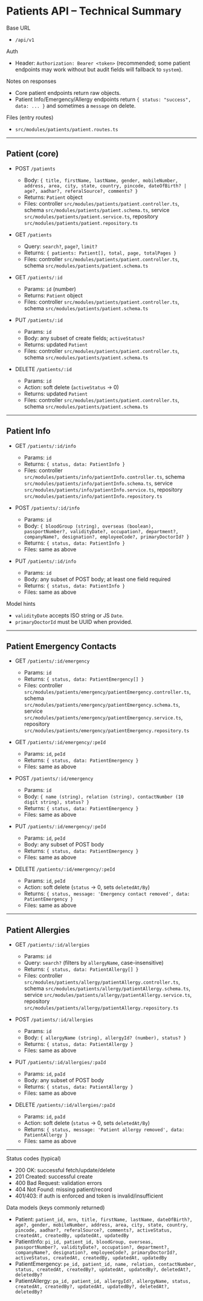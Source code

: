 # Patients API – Technical Summary

Base URL
- `/api/v1`

Auth
- Header: `Authorization: Bearer <token>` (recommended; some patient endpoints may work without but audit fields will fallback to `system`).

Notes on responses
- Core patient endpoints return raw objects.
- Patient Info/Emergency/Allergy endpoints return `{ status: "success", data: ... }` and sometimes a `message` on delete.

Files (entry routes)
- `src/modules/patients/patient.routes.ts`

---

## Patient (core)
- POST `/patients`
  - Body: `{ title, firstName, lastName, gender, mobileNumber, address, area, city, state, country, pincode, dateOfBirth? | age?, aadhar?, referalSource?, comments? }`
  - Returns: `Patient` object
  - Files: controller `src/modules/patients/patient.controller.ts`, schema `src/modules/patients/patient.schema.ts`, service `src/modules/patients/patient.service.ts`, repository `src/modules/patients/patient.repository.ts`

- GET `/patients`
  - Query: `search?`, `page?`, `limit?`
  - Returns: `{ patients: Patient[], total, page, totalPages }`
  - Files: controller `src/modules/patients/patient.controller.ts`, schema `src/modules/patients/patient.schema.ts`

- GET `/patients/:id`
  - Params: `id` (number)
  - Returns: `Patient` object
  - Files: controller `src/modules/patients/patient.controller.ts`, schema `src/modules/patients/patient.schema.ts`

- PUT `/patients/:id`
  - Params: `id`
  - Body: any subset of create fields; `activeStatus?`
  - Returns: updated `Patient`
  - Files: controller `src/modules/patients/patient.controller.ts`, schema `src/modules/patients/patient.schema.ts`

- DELETE `/patients/:id`
  - Params: `id`
  - Action: soft delete (`activeStatus` → 0)
  - Returns: updated `Patient`
  - Files: controller `src/modules/patients/patient.controller.ts`, schema `src/modules/patients/patient.schema.ts`

---

## Patient Info
- GET `/patients/:id/info`
  - Params: `id`
  - Returns: `{ status, data: PatientInfo }`
  - Files: controller `src/modules/patients/info/patientInfo.controller.ts`, schema `src/modules/patients/info/patientInfo.schema.ts`, service `src/modules/patients/info/patientInfo.service.ts`, repository `src/modules/patients/info/patientInfo.repository.ts`

- POST `/patients/:id/info`
  - Params: `id`
  - Body: `{ bloodGroup (string), overseas (boolean), passportNumber?, validityDate?, occupation?, department?, companyName?, designation?, employeeCode?, primaryDoctorId? }`
  - Returns: `{ status, data: PatientInfo }`
  - Files: same as above

- PUT `/patients/:id/info`
  - Params: `id`
  - Body: any subset of POST body; at least one field required
  - Returns: `{ status, data: PatientInfo }`
  - Files: same as above

Model hints
- `validityDate` accepts ISO string or JS `Date`.
- `primaryDoctorId` must be UUID when provided.

---

## Patient Emergency Contacts
- GET `/patients/:id/emergency`
  - Params: `id`
  - Returns: `{ status, data: PatientEmergency[] }`
  - Files: controller `src/modules/patients/emergency/patientEmergency.controller.ts`, schema `src/modules/patients/emergency/patientEmergency.schema.ts`, service `src/modules/patients/emergency/patientEmergency.service.ts`, repository `src/modules/patients/emergency/patientEmergency.repository.ts`

- GET `/patients/:id/emergency/:peId`
  - Params: `id`, `peId`
  - Returns: `{ status, data: PatientEmergency }`
  - Files: same as above

- POST `/patients/:id/emergency`
  - Params: `id`
  - Body: `{ name (string), relation (string), contactNumber (10 digit string), status? }`
  - Returns: `{ status, data: PatientEmergency }`
  - Files: same as above

- PUT `/patients/:id/emergency/:peId`
  - Params: `id`, `peId`
  - Body: any subset of POST body
  - Returns: `{ status, data: PatientEmergency }`
  - Files: same as above

- DELETE `/patients/:id/emergency/:peId`
  - Params: `id`, `peId`
  - Action: soft delete (`status` → 0, sets `deletedAt/By`)
  - Returns: `{ status, message: 'Emergency contact removed', data: PatientEmergency }`
  - Files: same as above

---

## Patient Allergies
- GET `/patients/:id/allergies`
  - Params: `id`
  - Query: `search?` (filters by `allergyName`, case-insensitive)
  - Returns: `{ status, data: PatientAllergy[] }`
  - Files: controller `src/modules/patients/allergy/patientAllergy.controller.ts`, schema `src/modules/patients/allergy/patientAllergy.schema.ts`, service `src/modules/patients/allergy/patientAllergy.service.ts`, repository `src/modules/patients/allergy/patientAllergy.repository.ts`

- POST `/patients/:id/allergies`
  - Params: `id`
  - Body: `{ allergyName (string), allergyId? (number), status? }`
  - Returns: `{ status, data: PatientAllergy }`
  - Files: same as above

- PUT `/patients/:id/allergies/:paId`
  - Params: `id`, `paId`
  - Body: any subset of POST body
  - Returns: `{ status, data: PatientAllergy }`
  - Files: same as above

- DELETE `/patients/:id/allergies/:paId`
  - Params: `id`, `paId`
  - Action: soft delete (`status` → 0, sets `deletedAt/By`)
  - Returns: `{ status, message: 'Patient allergy removed', data: PatientAllergy }`
  - Files: same as above

---

Status codes (typical)
- 200 OK: successful fetch/update/delete
- 201 Created: successful create
- 400 Bad Request: validation errors
- 404 Not Found: missing patient/record
- 401/403: if auth is enforced and token is invalid/insufficient

Data models (keys commonly returned)
- Patient: `patient_id, mrn, title, firstName, lastName, dateOfBirth?, age?, gender, mobileNumber, address, area, city, state, country, pincode, aadhar?, referalSource?, comments?, activeStatus, createdAt, createdBy, updatedAt, updatedBy`
- PatientInfo: `pi_id, patient_id, bloodGroup, overseas, passportNumber?, validityDate?, occupation?, department?, companyName?, designation?, employeeCode?, primaryDoctorId?, activeStatus, createdAt, createdBy, updatedAt, updatedBy`
- PatientEmergency: `pe_id, patient_id, name, relation, contactNumber, status, createdAt, createdBy?, updatedAt, updatedBy?, deletedAt?, deletedBy?`
- PatientAllergy: `pa_id, patient_id, allergyId?, allergyName, status, createdAt, createdBy?, updatedAt, updatedBy?, deletedAt?, deletedBy?`
